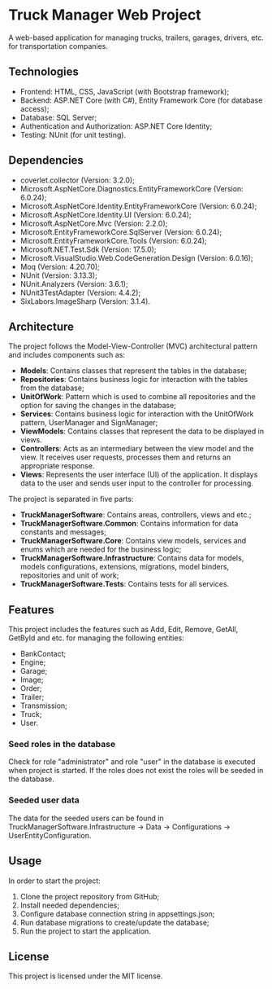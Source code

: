 # Truck Manager Web Project

A web-based application for managing trucks, trailers, garages, drivers, etc. for transportation companies.

## Technologies

- Frontend: HTML, CSS, JavaScript (with Bootstrap framework);
- Backend: ASP.NET Core (with C#), Entity Framework Core (for database access);
- Database: SQL Server;
- Authentication and Authorization: ASP.NET Core Identity;
- Testing: NUnit (for unit testing).

## Dependencies

- coverlet.collector (Version: 3.2.0);
- Microsoft.AspNetCore.Diagnostics.EntityFrameworkCore (Version: 6.0.24);
- Microsoft.AspNetCore.Identity.EntityFrameworkCore (Version: 6.0.24);
- Microsoft.AspNetCore.Identity.UI (Version: 6.0.24);
- Microsoft.AspNetCore.Mvc (Version: 2.2.0);
- Microsoft.EntityFrameworkCore.SqlServer (Version: 6.0.24);
- Microsoft.EntityFrameworkCore.Tools (Version: 6.0.24);
- Microsoft.NET.Test.Sdk (Version: 17.5.0);
- Microsoft.VisualStudio.Web.CodeGeneration.Design (Version: 6.0.16);
- Moq (Version: 4.20.70);
- NUnit (Version: 3.13.3);
- NUnit.Analyzers (Version: 3.6.1);
- NUnit3TestAdapter (Version: 4.4.2);
- SixLabors.ImageSharp (Version: 3.1.4).

## Architecture

The project follows the Model-View-Controller (MVC) architectural pattern and includes components such as:

- **Models**: Contains classes that represent the tables in the database;
- **Repositories**: Contains business logic for interaction with the tables from the database;
- **UnitOfWork**: Pattern which is used to combine all repositories and the option for saving the changes in the database;
- **Services**: Contains business logic for interaction with the UnitOfWork pattern, UserManager and SignManager;
- **ViewModels**: Contains classes that represent the data to be displayed in views.
- **Controllers**: Acts as an intermediary between the view model and the view. It receives user requests, processes them and returns an appropriate response.
- **Views**: Represents the user interface (UI) of the application. It displays data to the user and sends user input to the controller for processing.

The project is separated in five parts:

- **TruckManagerSoftware**: Contains areas, controllers, views and etc.;
- **TruckManagerSoftware.Common**: Contains information for data constants and messages;
- **TruckManagerSoftware.Core**: Contains view models, services and enums which are needed for the business logic;
- **TruckManagerSoftware.Infrastructure**: Contains data for models, models configurations, extensions, migrations, model binders, repositories and unit of work;
- **TruckManagerSoftware.Tests**: Contains tests for all services.

## Features

This project includes the features such as Add, Edit, Remove, GetAll, GetById and etc. for managing the following entities:

- BankContact;
- Engine;
- Garage;
- Image;
- Order;
- Trailer;
- Transmission;
- Truck;
- User.

### Seed roles in the database

Check for role "administrator" and role "user" in the database is executed when project is started.
If the roles does not exist the roles will be seeded in the database.

### Seeded user data

The data for the seeded users can be found in TruckManagerSoftware.Infrastructure -> Data -> Configurations -> UserEntityConfiguration.

## Usage

In order to start the project:

1. Clone the project repository from GitHub;
2. Install needed dependencies;
3. Configure database connection string in appsettings.json;
4. Run database migrations to create/update the database;
5. Run the project to start the application.

## License

This project is licensed under the MIT license.
